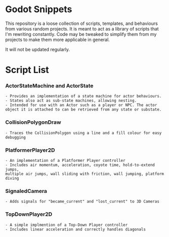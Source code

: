 # Godot Snippets

This repository is a loose collection of scripts, templates,
and behaviours from various random projects. It is meant to
act as a library of scripts that I'm rewriting constantly.
Code may be tweaked to simplify them from my projects to make
them more applicable in general.

It will not be updated regularly.

# Script List

### ActorStateMachine and ActorState
	- Provides an implementation of a state machine for actor behaviours.
	- States also act as sub-state machines, allowing nesting.
	- Intended for use with an Actor such as a player or NPC. The actor
	object it is attached to can be retrieved from any state or substate.


### CollisionPolygonDraw
	- Traces the CollisionPolygon using a line and a fill colour for easy debugging


### PlatformerPlayer2D
	- An implementation of a Platformer Player controller
	- Includes air momentum, acceleration, coyote time, hold-to-extend jumps,
	multiple air jumps, wall sliding with friction, wall jumping, platform diving


### SignaledCamera
	- Adds signals for "became_current" and "lost_current" to 3D Cameras


### TopDownPlayer2D
	- A simple implmention of a Top-Down Player controller
	- Includes linear acceleration and correctly handles diagonals
